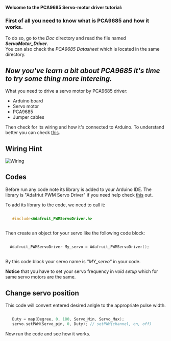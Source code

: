 **Welcome to the PCA9685 Servo-motor driver tutorial:**


### First of all you need to know what is PCA9685 and how it works.   
To do so, go to the _Doc_ directory and read the file named _**ServoMotor_Driver**_.  
You can also check the _PCA9685 Datasheet_ which is located in the same directory.   

## *Now you've learn a bit about PCA9685 it's time to try some thing more intereing.*  

What you need to drive a servo motor by PCA9685 driver:
 - Arduino board
 - Servo motor
 - PCA9685
 - Jumper cables

Then check for its wiring and how it's connected to Arduino.
To understand better you can check [this](https://learn.adafruit.com/16-channel-pwm-servo-driver?view=all).

## Wiring Hint
![Wiring](https://s20.picofile.com/file/8447222642/wiring.png)

## Codes
Before run any code note its library is added to your Arduino IDE. The library is "Adafriut PWM Servo Driver"
if you need help check [this](https://learn.adafruit.com/adafruit-all-about-arduino-libraries-install-use) out. 

To add its library to the code, we need to call it:
```c   

   #include<Adafruit_PWMServoDriver.h>
   
```

Then create an object for your servo like the following code block:
```c   

  Adafruit_PWMServoDriver My_servo = Adafruit_PWMServoDriver();
   
```
By this code block your servo name is _"MY_servo"_ in your code.   



**Notice** that you have to set your servo frequency in _void setup_ which for same servo motors are the same.   

## Change servo position

This code will convert entered desired anlgle to the appropriate pulse width.
```c   

   Duty = map(Degree, 0, 180, Servo_Min, Servo_Max);
   servo.setPWM(Servo_pin, 0, Duty); // setPWM(channel, on, off)

```
Now run the code and see how it works.

